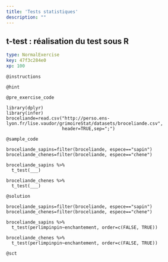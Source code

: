 ```yaml
---
title: 'Tests statistiques'
description: ""
---
```


## t-test : réalisation du test sous R

```yaml
type: NormalExercise
key: 47f3c284e0
xp: 100
```



`@instructions`


`@hint`


`@pre_exercise_code`
```{r}
library(dplyr)
library(infer)
broceliande=read.csv("http://perso.ens-lyon.fr/lise.vaudor/grimoireStat/datasets/broceliande.csv",
                     header=TRUE,sep=";")
```

`@sample_code`
```{r}
broceliande_sapins=filter(broceliande, espece=="sapin")
broceliande_chenes=filter(broceliande, espece=="chene")

broceliande_sapins %>% 
  t_test(___)

broceliande_chenes %>% 
  t_test(___)
```

`@solution`
```{r}
broceliande_sapins=filter(broceliande, espece=="sapin")
broceliande_chenes=filter(broceliande, espece=="chene")

broceliande_sapins %>% 
  t_test(perlimpinpin~enchantement, order=c(FALSE, TRUE))

broceliande_chenes %>% 
  t_test(perlimpinpin~enchantement, order=c(FALSE, TRUE))
```

`@sct`
```{r}

```
